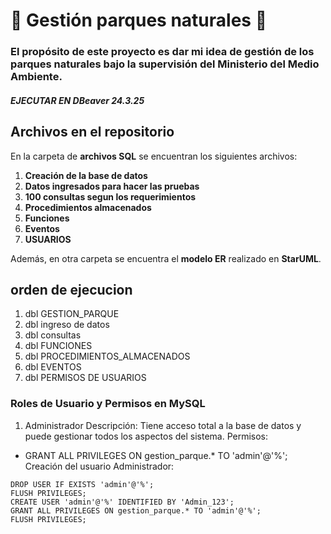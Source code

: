 # 🌳 Gestión parques naturales 🌳

### El propósito de este proyecto es dar mi idea de gestión de los parques naturales bajo la supervisión del Ministerio del Medio Ambiente.


##### EJECUTAR EN DBeaver 24.3.25

## Archivos en el repositorio

En la carpeta de **archivos SQL** se encuentran los siguientes archivos:

1. **Creación de la base de datos**
2. **Datos ingresados para hacer las pruebas**
3. **100 consultas segun los requerimientos**
4. **Procedimientos almacenados**
5. **Funciones**
6. **Eventos**
7. **USUARIOS**

Además, en otra carpeta se encuentra el **modelo ER** realizado en **StarUML**.

## orden de ejecucion 
1. dbl GESTION_PARQUE
2. dbl ingreso de datos
3. dbl consultas
4. dbl FUNCIONES
5. dbl PROCEDIMIENTOS_ALMACENADOS
6. dbl EVENTOS
7. dbl PERMISOS DE USUARIOS

### Roles de Usuario y Permisos en MySQL
1. Administrador
Descripción: Tiene acceso total a la base de datos y puede gestionar todos los aspectos del sistema.
Permisos:
- GRANT ALL PRIVILEGES ON gestion_parque.* TO 'admin'@'%';
Creación del usuario Administrador:
```
DROP USER IF EXISTS 'admin'@'%';
FLUSH PRIVILEGES;
CREATE USER 'admin'@'%' IDENTIFIED BY 'Admin_123';
GRANT ALL PRIVILEGES ON gestion_parque.* TO 'admin'@'%';
FLUSH PRIVILEGES;
